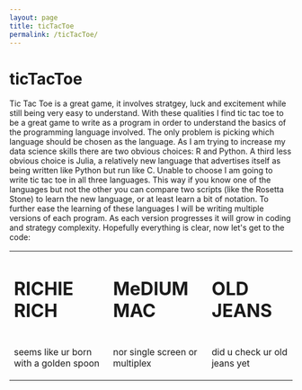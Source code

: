 ```yaml
---
layout: page
title: ticTacToe
permalink: /ticTacToe/
---
```


# ticTacToe

Tic Tac Toe is a great game, it involves stratgey, luck and excitement while still being very easy to understand.  With these qualities I find tic tac toe to be a great game to write as a program in order to understand the basics of the programming language involved.  The only problem is picking which language should be chosen as the language.  As I am trying to increase my data science skills there are two obvious choices: R and Python.  A third less obvious choice is Julia, a relatively new language that advertises itself as being written like Python but run like C.  Unable to choose I am going to write tic tac toe in all three languages.  This way if you know one of the languages but not the other you can compare two scripts (like the Rosetta Stone) to learn the new language, or at least learn a bit of notation.  To further ease the learning of these languages I will be writing multiple versions of each program.  As each version progresses it will grow in coding and strategy complexity.  Hopefully everything is clear, now let's get to the code:

<table>
  <tr>
    <td>
      <h1>RICHIE RICH</h1>
    </td>
    <td>
      <h1>MeDIUM MAC</h1>
    </td>
    <td>
      <h1>OLD JEANS</h1>
    </td>
  </tr>
  <tr>
    <td>
      <p>seems like ur born with a golden spoon</p>
    </td>
    <td>
      <p>nor single screen or multiplex</p>
    </td>
    <td>
      <p>did u check ur old jeans yet</p>
    </td>
  </tr>
</table>
